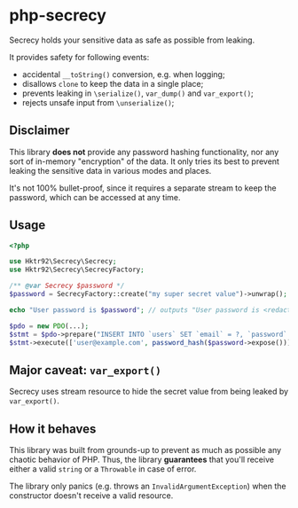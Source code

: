 # php-secrecy

Secrecy holds your sensitive data as safe as possible from leaking.

It provides safety for following events:
- accidental `__toString()` conversion, e.g. when logging;
- disallows `clone` to keep the data in a single place;
- prevents leaking in `\serialize()`, `var_dump()` and `var_export()`;
- rejects unsafe input from `\unserialize()`;


## Disclaimer

This library **does not** provide any password hashing functionality, nor any sort of in-memory "encryption" of the data.
It only tries its best to prevent leaking the sensitive data in various modes and places.

It's not 100% bullet-proof, since it requires a separate stream to keep the password, which can be accessed at any time.


## Usage

```php
<?php

use Hktr92\Secrecy\Secrecy;
use Hktr92\Secrecy\SecrecyFactory;

/** @var Secrecy $password */
$password = SecrecyFactory::create("my super secret value")->unwrap();

echo "User password is $password"; // outputs "User password is <redacted>"

$pdo = new PDO(...);
$stmt = $pdo->prepare("INSERT INTO `users` SET `email` = ?, `password` = ?");
$stmt->execute(['user@example.com', password_hash($password->expose())]); // works as expected
```

## Major caveat: `var_export()`
Secrecy uses stream resource to hide the secret value from being leaked by `var_export()`.


## How it behaves
This library was built from grounds-up to prevent as much as possible any chaotic behavior of PHP. Thus, the library
**guarantees** that you'll receive either a valid `string` or a `Throwable` in case of error.

The library only panics (e.g. throws an `InvalidArgumentException`) when the constructor 
doesn't receive a valid resource.
